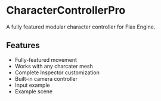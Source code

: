 # CharacterControllerPro
A fully featured modular character controller for Flax Engine.

## Features
* Fully-featured movement
* Works with any charcater mesh
* Complete Inspector customization
* Built-in camera controller
* Input example
* Example scene
